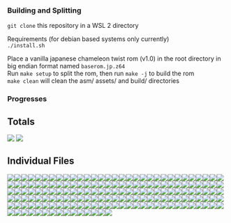 ### Building and Splitting

`git clone` this repository in a WSL 2 directory<br/>

Requirements (for debian based systems only currently)<br/>
`./install.sh`<br/>



Place a vanilla japanese chameleon twist rom (v1.0) in the root directory in big endian format named `baserom.jp.z64`<br/>
Run `make setup` to split the rom, then run `make -j` to build the rom<br/>
`make clean` will clean the asm/ assets/ and build/ directories<br/>

### Progresses
## Totals
<img src ="https://img.shields.io/endpoint?url=https://raw.githubusercontent.com/Rainchus/chameleonTwistv1.0-JP/master/decompAsset/percentBadges/Total-All.json&style=plastic"/> <img src ="https://img.shields.io/endpoint?url=https://raw.githubusercontent.com/Rainchus/chameleonTwistv1.0-JP/master/decompAsset/percentBadges/Total-Game.json&style=plastic"/>

## Individual Files

<img src ="https://img.shields.io/endpoint?url=https://raw.githubusercontent.com/Rainchus/chameleonTwistv1.0-JP/master/decompAsset/percentBadges/virtualtophysical.json&style=plastic"/><img src ="https://img.shields.io/endpoint?url=https://raw.githubusercontent.com/Rainchus/chameleonTwistv1.0-JP/master/decompAsset/percentBadges/vigetcurrcontext.json&style=plastic"/><img src ="https://img.shields.io/endpoint?url=https://raw.githubusercontent.com/Rainchus/chameleonTwistv1.0-JP/master/decompAsset/percentBadges/visetyscale.json&style=plastic"/><img src ="https://img.shields.io/endpoint?url=https://raw.githubusercontent.com/Rainchus/chameleonTwistv1.0-JP/master/decompAsset/percentBadges/seqpstop.json&style=plastic"/><img src ="https://img.shields.io/endpoint?url=https://raw.githubusercontent.com/Rainchus/chameleonTwistv1.0-JP/master/decompAsset/percentBadges/seqpgetstate.json&style=plastic"/><img src ="https://img.shields.io/endpoint?url=https://raw.githubusercontent.com/Rainchus/chameleonTwistv1.0-JP/master/decompAsset/percentBadges/seqpplay.json&style=plastic"/><img src ="https://img.shields.io/endpoint?url=https://raw.githubusercontent.com/Rainchus/chameleonTwistv1.0-JP/master/decompAsset/percentBadges/bnkf.json&style=plastic"/><img src ="https://img.shields.io/endpoint?url=https://raw.githubusercontent.com/Rainchus/chameleonTwistv1.0-JP/master/decompAsset/percentBadges/syncprintf.json&style=plastic"/><img src ="https://img.shields.io/endpoint?url=https://raw.githubusercontent.com/Rainchus/chameleonTwistv1.0-JP/master/decompAsset/percentBadges/sndpplayer.json&style=plastic"/><img src ="https://img.shields.io/endpoint?url=https://raw.githubusercontent.com/Rainchus/chameleonTwistv1.0-JP/master/decompAsset/percentBadges/84E0.json&style=plastic"/><img src ="https://img.shields.io/endpoint?url=https://raw.githubusercontent.com/Rainchus/chameleonTwistv1.0-JP/master/decompAsset/percentBadges/A3D00.json&style=plastic"/><img src ="https://img.shields.io/endpoint?url=https://raw.githubusercontent.com/Rainchus/chameleonTwistv1.0-JP/master/decompAsset/percentBadges/xldtob.json&style=plastic"/><img src ="https://img.shields.io/endpoint?url=https://raw.githubusercontent.com/Rainchus/chameleonTwistv1.0-JP/master/decompAsset/percentBadges/csplayer.json&style=plastic"/><img src ="https://img.shields.io/endpoint?url=https://raw.githubusercontent.com/Rainchus/chameleonTwistv1.0-JP/master/decompAsset/percentBadges/synthesizer.json&style=plastic"/><img src ="https://img.shields.io/endpoint?url=https://raw.githubusercontent.com/Rainchus/chameleonTwistv1.0-JP/master/decompAsset/percentBadges/1050.json&style=plastic"/><img src ="https://img.shields.io/endpoint?url=https://raw.githubusercontent.com/Rainchus/chameleonTwistv1.0-JP/master/decompAsset/percentBadges/30FB0.json&style=plastic"/><img src ="https://img.shields.io/endpoint?url=https://raw.githubusercontent.com/Rainchus/chameleonTwistv1.0-JP/master/decompAsset/percentBadges/seqplayer.json&style=plastic"/><img src ="https://img.shields.io/endpoint?url=https://raw.githubusercontent.com/Rainchus/chameleonTwistv1.0-JP/master/decompAsset/percentBadges/seq.json&style=plastic"/><img src ="https://img.shields.io/endpoint?url=https://raw.githubusercontent.com/Rainchus/chameleonTwistv1.0-JP/master/decompAsset/percentBadges/cspgettempo.json&style=plastic"/><img src ="https://img.shields.io/endpoint?url=https://raw.githubusercontent.com/Rainchus/chameleonTwistv1.0-JP/master/decompAsset/percentBadges/29DF0.json&style=plastic"/><img src ="https://img.shields.io/endpoint?url=https://raw.githubusercontent.com/Rainchus/chameleonTwistv1.0-JP/master/decompAsset/percentBadges/2C3B0.json&style=plastic"/><img src ="https://img.shields.io/endpoint?url=https://raw.githubusercontent.com/Rainchus/chameleonTwistv1.0-JP/master/decompAsset/percentBadges/5FF30.json&style=plastic"/><img src ="https://img.shields.io/endpoint?url=https://raw.githubusercontent.com/Rainchus/chameleonTwistv1.0-JP/master/decompAsset/percentBadges/seteventmesg.json&style=plastic"/><img src ="https://img.shields.io/endpoint?url=https://raw.githubusercontent.com/Rainchus/chameleonTwistv1.0-JP/master/decompAsset/percentBadges/jammesg.json&style=plastic"/><img src ="https://img.shields.io/endpoint?url=https://raw.githubusercontent.com/Rainchus/chameleonTwistv1.0-JP/master/decompAsset/percentBadges/invaldcache.json&style=plastic"/><img src ="https://img.shields.io/endpoint?url=https://raw.githubusercontent.com/Rainchus/chameleonTwistv1.0-JP/master/decompAsset/percentBadges/resetglobalintmask.json&style=plastic"/><img src ="https://img.shields.io/endpoint?url=https://raw.githubusercontent.com/Rainchus/chameleonTwistv1.0-JP/master/decompAsset/percentBadges/recvmesg.json&style=plastic"/><img src ="https://img.shields.io/endpoint?url=https://raw.githubusercontent.com/Rainchus/chameleonTwistv1.0-JP/master/decompAsset/percentBadges/sendmesg.json&style=plastic"/><img src ="https://img.shields.io/endpoint?url=https://raw.githubusercontent.com/Rainchus/chameleonTwistv1.0-JP/master/decompAsset/percentBadges/setsr.json&style=plastic"/><img src ="https://img.shields.io/endpoint?url=https://raw.githubusercontent.com/Rainchus/chameleonTwistv1.0-JP/master/decompAsset/percentBadges/timerintr.json&style=plastic"/><img src ="https://img.shields.io/endpoint?url=https://raw.githubusercontent.com/Rainchus/chameleonTwistv1.0-JP/master/decompAsset/percentBadges/setcompare.json&style=plastic"/><img src ="https://img.shields.io/endpoint?url=https://raw.githubusercontent.com/Rainchus/chameleonTwistv1.0-JP/master/decompAsset/percentBadges/writebackdcacheall.json&style=plastic"/><img src ="https://img.shields.io/endpoint?url=https://raw.githubusercontent.com/Rainchus/chameleonTwistv1.0-JP/master/decompAsset/percentBadges/thread.json&style=plastic"/><img src ="https://img.shields.io/endpoint?url=https://raw.githubusercontent.com/Rainchus/chameleonTwistv1.0-JP/master/decompAsset/percentBadges/invalicache.json&style=plastic"/><img src ="https://img.shields.io/endpoint?url=https://raw.githubusercontent.com/Rainchus/chameleonTwistv1.0-JP/master/decompAsset/percentBadges/getsr.json&style=plastic"/><img src ="https://img.shields.io/endpoint?url=https://raw.githubusercontent.com/Rainchus/chameleonTwistv1.0-JP/master/decompAsset/percentBadges/createmesgqueue.json&style=plastic"/><img src ="https://img.shields.io/endpoint?url=https://raw.githubusercontent.com/Rainchus/chameleonTwistv1.0-JP/master/decompAsset/percentBadges/initialize.json&style=plastic"/><img src ="https://img.shields.io/endpoint?url=https://raw.githubusercontent.com/Rainchus/chameleonTwistv1.0-JP/master/decompAsset/percentBadges/sethwinterrupt.json&style=plastic"/><img src ="https://img.shields.io/endpoint?url=https://raw.githubusercontent.com/Rainchus/chameleonTwistv1.0-JP/master/decompAsset/percentBadges/exceptasm.json&style=plastic"/><img src ="https://img.shields.io/endpoint?url=https://raw.githubusercontent.com/Rainchus/chameleonTwistv1.0-JP/master/decompAsset/percentBadges/getcount.json&style=plastic"/><img src ="https://img.shields.io/endpoint?url=https://raw.githubusercontent.com/Rainchus/chameleonTwistv1.0-JP/master/decompAsset/percentBadges/setintmask.json&style=plastic"/><img src ="https://img.shields.io/endpoint?url=https://raw.githubusercontent.com/Rainchus/chameleonTwistv1.0-JP/master/decompAsset/percentBadges/setfpccsr.json&style=plastic"/><img src ="https://img.shields.io/endpoint?url=https://raw.githubusercontent.com/Rainchus/chameleonTwistv1.0-JP/master/decompAsset/percentBadges/getthreadpri.json&style=plastic"/><img src ="https://img.shields.io/endpoint?url=https://raw.githubusercontent.com/Rainchus/chameleonTwistv1.0-JP/master/decompAsset/percentBadges/interrupt.json&style=plastic"/><img src ="https://img.shields.io/endpoint?url=https://raw.githubusercontent.com/Rainchus/chameleonTwistv1.0-JP/master/decompAsset/percentBadges/writebackdcache.json&style=plastic"/><img src ="https://img.shields.io/endpoint?url=https://raw.githubusercontent.com/Rainchus/chameleonTwistv1.0-JP/master/decompAsset/percentBadges/yieldthread.json&style=plastic"/><img src ="https://img.shields.io/endpoint?url=https://raw.githubusercontent.com/Rainchus/chameleonTwistv1.0-JP/master/decompAsset/percentBadges/createthread.json&style=plastic"/><img src ="https://img.shields.io/endpoint?url=https://raw.githubusercontent.com/Rainchus/chameleonTwistv1.0-JP/master/decompAsset/percentBadges/setthreadpri.json&style=plastic"/><img src ="https://img.shields.io/endpoint?url=https://raw.githubusercontent.com/Rainchus/chameleonTwistv1.0-JP/master/decompAsset/percentBadges/settimer.json&style=plastic"/><img src ="https://img.shields.io/endpoint?url=https://raw.githubusercontent.com/Rainchus/chameleonTwistv1.0-JP/master/decompAsset/percentBadges/gettime.json&style=plastic"/><img src ="https://img.shields.io/endpoint?url=https://raw.githubusercontent.com/Rainchus/chameleonTwistv1.0-JP/master/decompAsset/percentBadges/startthread.json&style=plastic"/><img src ="https://img.shields.io/endpoint?url=https://raw.githubusercontent.com/Rainchus/chameleonTwistv1.0-JP/master/decompAsset/percentBadges/probetlb.json&style=plastic"/><img src ="https://img.shields.io/endpoint?url=https://raw.githubusercontent.com/Rainchus/chameleonTwistv1.0-JP/master/decompAsset/percentBadges/destroythread.json&style=plastic"/><img src ="https://img.shields.io/endpoint?url=https://raw.githubusercontent.com/Rainchus/chameleonTwistv1.0-JP/master/decompAsset/percentBadges/sptaskyielded.json&style=plastic"/><img src ="https://img.shields.io/endpoint?url=https://raw.githubusercontent.com/Rainchus/chameleonTwistv1.0-JP/master/decompAsset/percentBadges/pigetcmdq.json&style=plastic"/><img src ="https://img.shields.io/endpoint?url=https://raw.githubusercontent.com/Rainchus/chameleonTwistv1.0-JP/master/decompAsset/percentBadges/siacs.json&style=plastic"/><img src ="https://img.shields.io/endpoint?url=https://raw.githubusercontent.com/Rainchus/chameleonTwistv1.0-JP/master/decompAsset/percentBadges/si.json&style=plastic"/><img src ="https://img.shields.io/endpoint?url=https://raw.githubusercontent.com/Rainchus/chameleonTwistv1.0-JP/master/decompAsset/percentBadges/viblack.json&style=plastic"/><img src ="https://img.shields.io/endpoint?url=https://raw.githubusercontent.com/Rainchus/chameleonTwistv1.0-JP/master/decompAsset/percentBadges/spsetpc.json&style=plastic"/><img src ="https://img.shields.io/endpoint?url=https://raw.githubusercontent.com/Rainchus/chameleonTwistv1.0-JP/master/decompAsset/percentBadges/epirawwrite.json&style=plastic"/><img src ="https://img.shields.io/endpoint?url=https://raw.githubusercontent.com/Rainchus/chameleonTwistv1.0-JP/master/decompAsset/percentBadges/visetevent.json&style=plastic"/><img src ="https://img.shields.io/endpoint?url=https://raw.githubusercontent.com/Rainchus/chameleonTwistv1.0-JP/master/decompAsset/percentBadges/contreaddata.json&style=plastic"/><img src ="https://img.shields.io/endpoint?url=https://raw.githubusercontent.com/Rainchus/chameleonTwistv1.0-JP/master/decompAsset/percentBadges/sptaskyield.json&style=plastic"/><img src ="https://img.shields.io/endpoint?url=https://raw.githubusercontent.com/Rainchus/chameleonTwistv1.0-JP/master/decompAsset/percentBadges/motor.json&style=plastic"/><img src ="https://img.shields.io/endpoint?url=https://raw.githubusercontent.com/Rainchus/chameleonTwistv1.0-JP/master/decompAsset/percentBadges/pfschecker.json&style=plastic"/><img src ="https://img.shields.io/endpoint?url=https://raw.githubusercontent.com/Rainchus/chameleonTwistv1.0-JP/master/decompAsset/percentBadges/pfsisplug.json&style=plastic"/><img src ="https://img.shields.io/endpoint?url=https://raw.githubusercontent.com/Rainchus/chameleonTwistv1.0-JP/master/decompAsset/percentBadges/viswapcontext.json&style=plastic"/><img src ="https://img.shields.io/endpoint?url=https://raw.githubusercontent.com/Rainchus/chameleonTwistv1.0-JP/master/decompAsset/percentBadges/pirawread.json&style=plastic"/><img src ="https://img.shields.io/endpoint?url=https://raw.githubusercontent.com/Rainchus/chameleonTwistv1.0-JP/master/decompAsset/percentBadges/spsetstat.json&style=plastic"/><img src ="https://img.shields.io/endpoint?url=https://raw.githubusercontent.com/Rainchus/chameleonTwistv1.0-JP/master/decompAsset/percentBadges/visetmode.json&style=plastic"/><img src ="https://img.shields.io/endpoint?url=https://raw.githubusercontent.com/Rainchus/chameleonTwistv1.0-JP/master/decompAsset/percentBadges/conteeplongwrite.json&style=plastic"/><img src ="https://img.shields.io/endpoint?url=https://raw.githubusercontent.com/Rainchus/chameleonTwistv1.0-JP/master/decompAsset/percentBadges/visetspecial.json&style=plastic"/><img src ="https://img.shields.io/endpoint?url=https://raw.githubusercontent.com/Rainchus/chameleonTwistv1.0-JP/master/decompAsset/percentBadges/aisetnextbuf.json&style=plastic"/><img src ="https://img.shields.io/endpoint?url=https://raw.githubusercontent.com/Rainchus/chameleonTwistv1.0-JP/master/decompAsset/percentBadges/aisetfreq.json&style=plastic"/><img src ="https://img.shields.io/endpoint?url=https://raw.githubusercontent.com/Rainchus/chameleonTwistv1.0-JP/master/decompAsset/percentBadges/leodiskinit.json&style=plastic"/><img src ="https://img.shields.io/endpoint?url=https://raw.githubusercontent.com/Rainchus/chameleonTwistv1.0-JP/master/decompAsset/percentBadges/contramwrite.json&style=plastic"/><img src ="https://img.shields.io/endpoint?url=https://raw.githubusercontent.com/Rainchus/chameleonTwistv1.0-JP/master/decompAsset/percentBadges/sprawdma.json&style=plastic"/><img src ="https://img.shields.io/endpoint?url=https://raw.githubusercontent.com/Rainchus/chameleonTwistv1.0-JP/master/decompAsset/percentBadges/sp.json&style=plastic"/><img src ="https://img.shields.io/endpoint?url=https://raw.githubusercontent.com/Rainchus/chameleonTwistv1.0-JP/master/decompAsset/percentBadges/pfsinit.json&style=plastic"/><img src ="https://img.shields.io/endpoint?url=https://raw.githubusercontent.com/Rainchus/chameleonTwistv1.0-JP/master/decompAsset/percentBadges/conteepread.json&style=plastic"/><img src ="https://img.shields.io/endpoint?url=https://raw.githubusercontent.com/Rainchus/chameleonTwistv1.0-JP/master/decompAsset/percentBadges/vi.json&style=plastic"/><img src ="https://img.shields.io/endpoint?url=https://raw.githubusercontent.com/Rainchus/chameleonTwistv1.0-JP/master/decompAsset/percentBadges/pirawdma.json&style=plastic"/><img src ="https://img.shields.io/endpoint?url=https://raw.githubusercontent.com/Rainchus/chameleonTwistv1.0-JP/master/decompAsset/percentBadges/sptask.json&style=plastic"/><img src ="https://img.shields.io/endpoint?url=https://raw.githubusercontent.com/Rainchus/chameleonTwistv1.0-JP/master/decompAsset/percentBadges/viswapbuf.json&style=plastic"/><img src ="https://img.shields.io/endpoint?url=https://raw.githubusercontent.com/Rainchus/chameleonTwistv1.0-JP/master/decompAsset/percentBadges/spgetstat.json&style=plastic"/><img src ="https://img.shields.io/endpoint?url=https://raw.githubusercontent.com/Rainchus/chameleonTwistv1.0-JP/master/decompAsset/percentBadges/controller.json&style=plastic"/><img src ="https://img.shields.io/endpoint?url=https://raw.githubusercontent.com/Rainchus/chameleonTwistv1.0-JP/master/decompAsset/percentBadges/conteepwrite.json&style=plastic"/><img src ="https://img.shields.io/endpoint?url=https://raw.githubusercontent.com/Rainchus/chameleonTwistv1.0-JP/master/decompAsset/percentBadges/conteeplongread.json&style=plastic"/><img src ="https://img.shields.io/endpoint?url=https://raw.githubusercontent.com/Rainchus/chameleonTwistv1.0-JP/master/decompAsset/percentBadges/ai.json&style=plastic"/><img src ="https://img.shields.io/endpoint?url=https://raw.githubusercontent.com/Rainchus/chameleonTwistv1.0-JP/master/decompAsset/percentBadges/sprawread.json&style=plastic"/><img src ="https://img.shields.io/endpoint?url=https://raw.githubusercontent.com/Rainchus/chameleonTwistv1.0-JP/master/decompAsset/percentBadges/contpfs.json&style=plastic"/><img src ="https://img.shields.io/endpoint?url=https://raw.githubusercontent.com/Rainchus/chameleonTwistv1.0-JP/master/decompAsset/percentBadges/pimgr.json&style=plastic"/><img src ="https://img.shields.io/endpoint?url=https://raw.githubusercontent.com/Rainchus/chameleonTwistv1.0-JP/master/decompAsset/percentBadges/crc.json&style=plastic"/><img src ="https://img.shields.io/endpoint?url=https://raw.githubusercontent.com/Rainchus/chameleonTwistv1.0-JP/master/decompAsset/percentBadges/contramread.json&style=plastic"/><img src ="https://img.shields.io/endpoint?url=https://raw.githubusercontent.com/Rainchus/chameleonTwistv1.0-JP/master/decompAsset/percentBadges/vimgr.json&style=plastic"/><img src ="https://img.shields.io/endpoint?url=https://raw.githubusercontent.com/Rainchus/chameleonTwistv1.0-JP/master/decompAsset/percentBadges/pidma.json&style=plastic"/><img src ="https://img.shields.io/endpoint?url=https://raw.githubusercontent.com/Rainchus/chameleonTwistv1.0-JP/master/decompAsset/percentBadges/piacs.json&style=plastic"/><img src ="https://img.shields.io/endpoint?url=https://raw.githubusercontent.com/Rainchus/chameleonTwistv1.0-JP/master/decompAsset/percentBadges/conteepprobe.json&style=plastic"/><img src ="https://img.shields.io/endpoint?url=https://raw.githubusercontent.com/Rainchus/chameleonTwistv1.0-JP/master/decompAsset/percentBadges/sprawwrite.json&style=plastic"/><img src ="https://img.shields.io/endpoint?url=https://raw.githubusercontent.com/Rainchus/chameleonTwistv1.0-JP/master/decompAsset/percentBadges/sirawdma.json&style=plastic"/><img src ="https://img.shields.io/endpoint?url=https://raw.githubusercontent.com/Rainchus/chameleonTwistv1.0-JP/master/decompAsset/percentBadges/298D0.json&style=plastic"/><img src ="https://img.shields.io/endpoint?url=https://raw.githubusercontent.com/Rainchus/chameleonTwistv1.0-JP/master/decompAsset/percentBadges/5FEB0.json&style=plastic"/><img src ="https://img.shields.io/endpoint?url=https://raw.githubusercontent.com/Rainchus/chameleonTwistv1.0-JP/master/decompAsset/percentBadges/1000.json&style=plastic"/><img src ="https://img.shields.io/endpoint?url=https://raw.githubusercontent.com/Rainchus/chameleonTwistv1.0-JP/master/decompAsset/percentBadges/A4300.json&style=plastic"/><img src ="https://img.shields.io/endpoint?url=https://raw.githubusercontent.com/Rainchus/chameleonTwistv1.0-JP/master/decompAsset/percentBadges/B2860.json&style=plastic"/><img src ="https://img.shields.io/endpoint?url=https://raw.githubusercontent.com/Rainchus/chameleonTwistv1.0-JP/master/decompAsset/percentBadges/B39A0.json&style=plastic"/><img src ="https://img.shields.io/endpoint?url=https://raw.githubusercontent.com/Rainchus/chameleonTwistv1.0-JP/master/decompAsset/percentBadges/sndpallocate.json&style=plastic"/><img src ="https://img.shields.io/endpoint?url=https://raw.githubusercontent.com/Rainchus/chameleonTwistv1.0-JP/master/decompAsset/percentBadges/sndpsetsound.json&style=plastic"/><img src ="https://img.shields.io/endpoint?url=https://raw.githubusercontent.com/Rainchus/chameleonTwistv1.0-JP/master/decompAsset/percentBadges/sndpsetpriority.json&style=plastic"/><img src ="https://img.shields.io/endpoint?url=https://raw.githubusercontent.com/Rainchus/chameleonTwistv1.0-JP/master/decompAsset/percentBadges/synsetpan.json&style=plastic"/><img src ="https://img.shields.io/endpoint?url=https://raw.githubusercontent.com/Rainchus/chameleonTwistv1.0-JP/master/decompAsset/percentBadges/env.json&style=plastic"/><img src ="https://img.shields.io/endpoint?url=https://raw.githubusercontent.com/Rainchus/chameleonTwistv1.0-JP/master/decompAsset/percentBadges/seqpsetseq.json&style=plastic"/><img src ="https://img.shields.io/endpoint?url=https://raw.githubusercontent.com/Rainchus/chameleonTwistv1.0-JP/master/decompAsset/percentBadges/filter.json&style=plastic"/><img src ="https://img.shields.io/endpoint?url=https://raw.githubusercontent.com/Rainchus/chameleonTwistv1.0-JP/master/decompAsset/percentBadges/sndpgetstate.json&style=plastic"/><img src ="https://img.shields.io/endpoint?url=https://raw.githubusercontent.com/Rainchus/chameleonTwistv1.0-JP/master/decompAsset/percentBadges/seqpsetpan.json&style=plastic"/><img src ="https://img.shields.io/endpoint?url=https://raw.githubusercontent.com/Rainchus/chameleonTwistv1.0-JP/master/decompAsset/percentBadges/sndpsetpan.json&style=plastic"/><img src ="https://img.shields.io/endpoint?url=https://raw.githubusercontent.com/Rainchus/chameleonTwistv1.0-JP/master/decompAsset/percentBadges/heapinit.json&style=plastic"/><img src ="https://img.shields.io/endpoint?url=https://raw.githubusercontent.com/Rainchus/chameleonTwistv1.0-JP/master/decompAsset/percentBadges/drvrNew.json&style=plastic"/><img src ="https://img.shields.io/endpoint?url=https://raw.githubusercontent.com/Rainchus/chameleonTwistv1.0-JP/master/decompAsset/percentBadges/save.json&style=plastic"/><img src ="https://img.shields.io/endpoint?url=https://raw.githubusercontent.com/Rainchus/chameleonTwistv1.0-JP/master/decompAsset/percentBadges/mainbus.json&style=plastic"/><img src ="https://img.shields.io/endpoint?url=https://raw.githubusercontent.com/Rainchus/chameleonTwistv1.0-JP/master/decompAsset/percentBadges/event.json&style=plastic"/><img src ="https://img.shields.io/endpoint?url=https://raw.githubusercontent.com/Rainchus/chameleonTwistv1.0-JP/master/decompAsset/percentBadges/synstopvoice.json&style=plastic"/><img src ="https://img.shields.io/endpoint?url=https://raw.githubusercontent.com/Rainchus/chameleonTwistv1.0-JP/master/decompAsset/percentBadges/synstartvoice.json&style=plastic"/><img src ="https://img.shields.io/endpoint?url=https://raw.githubusercontent.com/Rainchus/chameleonTwistv1.0-JP/master/decompAsset/percentBadges/reverb.json&style=plastic"/><img src ="https://img.shields.io/endpoint?url=https://raw.githubusercontent.com/Rainchus/chameleonTwistv1.0-JP/master/decompAsset/percentBadges/cents2ratio.json&style=plastic"/><img src ="https://img.shields.io/endpoint?url=https://raw.githubusercontent.com/Rainchus/chameleonTwistv1.0-JP/master/decompAsset/percentBadges/synaddplayer.json&style=plastic"/><img src ="https://img.shields.io/endpoint?url=https://raw.githubusercontent.com/Rainchus/chameleonTwistv1.0-JP/master/decompAsset/percentBadges/sndpsetfxmix.json&style=plastic"/><img src ="https://img.shields.io/endpoint?url=https://raw.githubusercontent.com/Rainchus/chameleonTwistv1.0-JP/master/decompAsset/percentBadges/syndelete.json&style=plastic"/><img src ="https://img.shields.io/endpoint?url=https://raw.githubusercontent.com/Rainchus/chameleonTwistv1.0-JP/master/decompAsset/percentBadges/synsetpriority.json&style=plastic"/><img src ="https://img.shields.io/endpoint?url=https://raw.githubusercontent.com/Rainchus/chameleonTwistv1.0-JP/master/decompAsset/percentBadges/seqpsettempo.json&style=plastic"/><img src ="https://img.shields.io/endpoint?url=https://raw.githubusercontent.com/Rainchus/chameleonTwistv1.0-JP/master/decompAsset/percentBadges/sndpplay.json&style=plastic"/><img src ="https://img.shields.io/endpoint?url=https://raw.githubusercontent.com/Rainchus/chameleonTwistv1.0-JP/master/decompAsset/percentBadges/sndpstop.json&style=plastic"/><img src ="https://img.shields.io/endpoint?url=https://raw.githubusercontent.com/Rainchus/chameleonTwistv1.0-JP/master/decompAsset/percentBadges/seqpsetvol.json&style=plastic"/><img src ="https://img.shields.io/endpoint?url=https://raw.githubusercontent.com/Rainchus/chameleonTwistv1.0-JP/master/decompAsset/percentBadges/sndpsetpitch.json&style=plastic"/><img src ="https://img.shields.io/endpoint?url=https://raw.githubusercontent.com/Rainchus/chameleonTwistv1.0-JP/master/decompAsset/percentBadges/sndpsetvol.json&style=plastic"/><img src ="https://img.shields.io/endpoint?url=https://raw.githubusercontent.com/Rainchus/chameleonTwistv1.0-JP/master/decompAsset/percentBadges/synfreevoice.json&style=plastic"/><img src ="https://img.shields.io/endpoint?url=https://raw.githubusercontent.com/Rainchus/chameleonTwistv1.0-JP/master/decompAsset/percentBadges/copy.json&style=plastic"/><img src ="https://img.shields.io/endpoint?url=https://raw.githubusercontent.com/Rainchus/chameleonTwistv1.0-JP/master/decompAsset/percentBadges/synsetfxmix.json&style=plastic"/><img src ="https://img.shields.io/endpoint?url=https://raw.githubusercontent.com/Rainchus/chameleonTwistv1.0-JP/master/decompAsset/percentBadges/auxbus.json&style=plastic"/><img src ="https://img.shields.io/endpoint?url=https://raw.githubusercontent.com/Rainchus/chameleonTwistv1.0-JP/master/decompAsset/percentBadges/sndpdeallocate.json&style=plastic"/><img src ="https://img.shields.io/endpoint?url=https://raw.githubusercontent.com/Rainchus/chameleonTwistv1.0-JP/master/decompAsset/percentBadges/synsetpitch.json&style=plastic"/><img src ="https://img.shields.io/endpoint?url=https://raw.githubusercontent.com/Rainchus/chameleonTwistv1.0-JP/master/decompAsset/percentBadges/synstartvoiceparam.json&style=plastic"/><img src ="https://img.shields.io/endpoint?url=https://raw.githubusercontent.com/Rainchus/chameleonTwistv1.0-JP/master/decompAsset/percentBadges/seqpsetbank.json&style=plastic"/><img src ="https://img.shields.io/endpoint?url=https://raw.githubusercontent.com/Rainchus/chameleonTwistv1.0-JP/master/decompAsset/percentBadges/synallocvoice.json&style=plastic"/><img src ="https://img.shields.io/endpoint?url=https://raw.githubusercontent.com/Rainchus/chameleonTwistv1.0-JP/master/decompAsset/percentBadges/resample.json&style=plastic"/><img src ="https://img.shields.io/endpoint?url=https://raw.githubusercontent.com/Rainchus/chameleonTwistv1.0-JP/master/decompAsset/percentBadges/sl.json&style=plastic"/><img src ="https://img.shields.io/endpoint?url=https://raw.githubusercontent.com/Rainchus/chameleonTwistv1.0-JP/master/decompAsset/percentBadges/synallocfx.json&style=plastic"/><img src ="https://img.shields.io/endpoint?url=https://raw.githubusercontent.com/Rainchus/chameleonTwistv1.0-JP/master/decompAsset/percentBadges/load.json&style=plastic"/><img src ="https://img.shields.io/endpoint?url=https://raw.githubusercontent.com/Rainchus/chameleonTwistv1.0-JP/master/decompAsset/percentBadges/synsetvol.json&style=plastic"/><img src ="https://img.shields.io/endpoint?url=https://raw.githubusercontent.com/Rainchus/chameleonTwistv1.0-JP/master/decompAsset/percentBadges/sqrtf.json&style=plastic"/><img src ="https://img.shields.io/endpoint?url=https://raw.githubusercontent.com/Rainchus/chameleonTwistv1.0-JP/master/decompAsset/percentBadges/mtxutil.json&style=plastic"/><img src ="https://img.shields.io/endpoint?url=https://raw.githubusercontent.com/Rainchus/chameleonTwistv1.0-JP/master/decompAsset/percentBadges/getfrustum.json&style=plastic"/><img src ="https://img.shields.io/endpoint?url=https://raw.githubusercontent.com/Rainchus/chameleonTwistv1.0-JP/master/decompAsset/percentBadges/align.json&style=plastic"/><img src ="https://img.shields.io/endpoint?url=https://raw.githubusercontent.com/Rainchus/chameleonTwistv1.0-JP/master/decompAsset/percentBadges/rotateRPY.json&style=plastic"/><img src ="https://img.shields.io/endpoint?url=https://raw.githubusercontent.com/Rainchus/chameleonTwistv1.0-JP/master/decompAsset/percentBadges/random.json&style=plastic"/><img src ="https://img.shields.io/endpoint?url=https://raw.githubusercontent.com/Rainchus/chameleonTwistv1.0-JP/master/decompAsset/percentBadges/mtxcatf.json&style=plastic"/><img src ="https://img.shields.io/endpoint?url=https://raw.githubusercontent.com/Rainchus/chameleonTwistv1.0-JP/master/decompAsset/percentBadges/mtxcatl.json&style=plastic"/><img src ="https://img.shields.io/endpoint?url=https://raw.githubusercontent.com/Rainchus/chameleonTwistv1.0-JP/master/decompAsset/percentBadges/translate.json&style=plastic"/><img src ="https://img.shields.io/endpoint?url=https://raw.githubusercontent.com/Rainchus/chameleonTwistv1.0-JP/master/decompAsset/percentBadges/rotate.json&style=plastic"/><img src ="https://img.shields.io/endpoint?url=https://raw.githubusercontent.com/Rainchus/chameleonTwistv1.0-JP/master/decompAsset/percentBadges/sinf.json&style=plastic"/><img src ="https://img.shields.io/endpoint?url=https://raw.githubusercontent.com/Rainchus/chameleonTwistv1.0-JP/master/decompAsset/percentBadges/cosf.json&style=plastic"/><img src ="https://img.shields.io/endpoint?url=https://raw.githubusercontent.com/Rainchus/chameleonTwistv1.0-JP/master/decompAsset/percentBadges/lookatstereo.json&style=plastic"/><img src ="https://img.shields.io/endpoint?url=https://raw.githubusercontent.com/Rainchus/chameleonTwistv1.0-JP/master/decompAsset/percentBadges/normalize.json&style=plastic"/><img src ="https://img.shields.io/endpoint?url=https://raw.githubusercontent.com/Rainchus/chameleonTwistv1.0-JP/master/decompAsset/percentBadges/perspective.json&style=plastic"/><img src ="https://img.shields.io/endpoint?url=https://raw.githubusercontent.com/Rainchus/chameleonTwistv1.0-JP/master/decompAsset/percentBadges/bzero.json&style=plastic"/><img src ="https://img.shields.io/endpoint?url=https://raw.githubusercontent.com/Rainchus/chameleonTwistv1.0-JP/master/decompAsset/percentBadges/ll.json&style=plastic"/><img src ="https://img.shields.io/endpoint?url=https://raw.githubusercontent.com/Rainchus/chameleonTwistv1.0-JP/master/decompAsset/percentBadges/string.json&style=plastic"/><img src ="https://img.shields.io/endpoint?url=https://raw.githubusercontent.com/Rainchus/chameleonTwistv1.0-JP/master/decompAsset/percentBadges/xlitob.json&style=plastic"/><img src ="https://img.shields.io/endpoint?url=https://raw.githubusercontent.com/Rainchus/chameleonTwistv1.0-JP/master/decompAsset/percentBadges/ldiv.json&style=plastic"/><img src ="https://img.shields.io/endpoint?url=https://raw.githubusercontent.com/Rainchus/chameleonTwistv1.0-JP/master/decompAsset/percentBadges/bcopy.json&style=plastic"/>